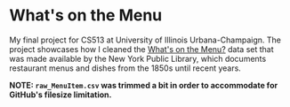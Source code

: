 # What's on the Menu

My final project for CS513 at University of Illinois Urbana-Champaign. The project showcases how I cleaned the [What's on the Menu?](http://menus.nypl.org/data) data set that was made available by the New York Public Library, which documents restaurant menus and dishes from the 1850s until recent years.

**NOTE: `raw_MenuItem.csv` was trimmed a bit in order to accommodate for GitHub's filesize limitation.**
